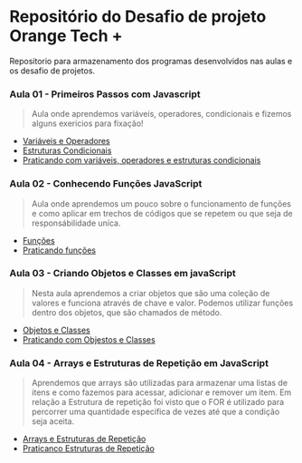 # Repositório do Desafio de projeto Orange Tech +
Repositorio para armazenamento dos programas desenvolvidos nas aulas e os desafio de projetos.

### Aula 01 - Primeiros Passos com Javascript
>Aula onde aprendemos variáveis, operadores, condicionais e fizemos alguns exericios para fixação!

* [Variáveis e Operadores](https://github.com/FelipePPaiva/dio-desafios/tree/main/javascript/01%20-%20variaveis%20e%20operadores)
* [Estruturas Condicionais](https://github.com/FelipePPaiva/dio-desafios/tree/main/javascript/02%20-%20condicionais)
* [Praticando com variáveis, operadores e estruturas condicionais](https://github.com/FelipePPaiva/dio-desafios/tree/main/javascript/03%20-%20exercicios)

### Aula 02 - Conhecendo Funções JavaScript
>Aula onde aprendemos um pouco sobre o funcionamento de funções e como aplicar em trechos de códigos que se repetem ou que seja de responsábilidade uníca. 

* [Funções](https://github.com/FelipePPaiva/dio-desafios/tree/main/javascript/04%20-%20fun%C3%A7%C3%B5es)
* [Praticando funções](https://github.com/FelipePPaiva/dio-desafios/tree/main/javascript/05%20-%20praticando%20com%20fun%C3%A7%C3%B5es)

### Aula 03 - Criando Objetos e Classes em javaScript
>Nesta aula aprendemos a criar objetos que são uma coleção de valores e funciona através de chave e valor. Podemos utilizar funções dentro dos objetos, que são chamados de método.

* [Objetos e Classes](https://github.com/FelipePPaiva/dio-desafios/tree/main/javascript/06%20-%20classes%20e%20objetos)
* [Praticando com Objestos e Classes](https://github.com/FelipePPaiva/dio-desafios/tree/main/javascript/07%20-%20praticando%20com%20objetos%20e%20classes)

### Aula 04 - Arrays e Estruturas de Repetição em JavaScript
>Aprendemos que arrays são utilizadas para armazenar uma listas de itens e como fazemos para acessar, adicionar e remover um item. Em relação a Estrutura de repetição foi visto que o FOR é utilizado para percorrer uma quantidade especifica de vezes até que a condição seja aceita.

* [Arrays e Estruturas de Repetição](https://github.com/FelipePPaiva/dio-desafios/tree/main/javascript/08%20-%20arrays%20e%20estruturas%20de%20repeti%C3%A7%C3%A3o)
* [Praticanco Estruturas de Repetição](https://github.com/FelipePPaiva/dio-desafios/tree/main/javascript/09%20-%20praticando%20estruturas%20de%20repeti%C3%A7%C3%A3o)
